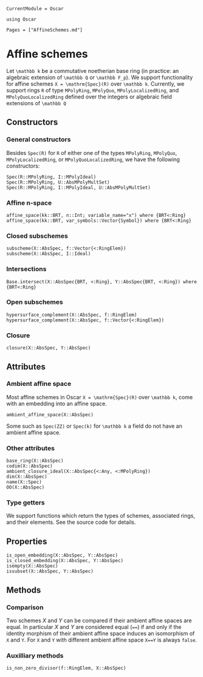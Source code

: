 ```@meta
CurrentModule = Oscar
```

```@setup oscar
using Oscar
```

```@contents
Pages = ["AffineSchemes.md"]
```


# Affine schemes

Let ``\mathbb k`` be a commutative noetherian base ring
(in practice: an algebraic extension of ``\mathbb Q`` or ``\mathbb F_p``).
We support functionality for affine schemes ``X = \mathrm{Spec}(R)`` over ``\mathbb k``.
Currently, we support rings ``R`` of type `MPolyRing`, `MPolyQuo`,
`MPolyLocalizedRing`, and `MPolyQuoLocalizedRing`
defined over the integers or algebraic field extensions of ``\mathbb Q``


## Constructors

### General constructors

Besides `Spec(R)` for `R` of either one of the types `MPolyRing`, `MPolyQuo`, `MPolyLocalizedRing`, or 
`MPolyQuoLocalizedRing`, we have the following constructors:
```@docs
Spec(R::MPolyRing, I::MPolyIdeal)
Spec(R::MPolyRing, U::AbsMPolyMultSet)
Spec(R::MPolyRing, I::MPolyIdeal, U::AbsMPolyMultSet)
```

### Affine n-space

```@docs
affine_space(kk::BRT, n::Int; variable_name="x") where {BRT<:Ring}
affine_space(kk::BRT, var_symbols::Vector{Symbol}) where {BRT<:Ring}
```

### Closed subschemes

```@docs
subscheme(X::AbsSpec, f::Vector{<:RingElem})
subscheme(X::AbsSpec, I::Ideal)
```

### Intersections

```@docs
Base.intersect(X::AbsSpec{BRT, <:Ring}, Y::AbsSpec{BRT, <:Ring}) where {BRT<:Ring}
```

### Open subschemes

```@docs
hypersurface_complement(X::AbsSpec, f::RingElem)
hypersurface_complement(X::AbsSpec, f::Vector{<:RingElem})
```

### Closure

```@docs
closure(X::AbsSpec, Y::AbsSpec)
```


## Attributes

### Ambient affine space

Most affine schemes in Oscar ``X = \mathrm{Spec}(R)``
over ``\mathbb k``, come with an embedding into an
affine space.
```@docs
ambient_affine_space(X::AbsSpec)
```
Some such as ``Spec(ZZ)`` or ``Spec(k)`` for ``\mathbb k``
a field do not have an ambient affine space.

### Other attributes

```@docs
base_ring(X::AbsSpec)
codim(X::AbsSpec)
ambient_closure_ideal(X::AbsSpec{<:Any, <:MPolyRing})
dim(X::AbsSpec)
name(X::Spec)
OO(X::AbsSpec)
```

### Type getters

We support functions which return the types of
schemes, associated rings, and their elements. See the 
source code for details.


## Properties

```@docs
is_open_embedding(X::AbsSpec, Y::AbsSpec)
is_closed_embedding(X::AbsSpec, Y::AbsSpec)
isempty(X::AbsSpec)
issubset(X::AbsSpec, Y::AbsSpec)
```


## Methods

### Comparison

Two schemes $X$ and $Y$ can be compared if their ambient affine spaces are equal.
In particular $X$ and $Y$ are considered equal (`==`)
if and only if the identity morphism of their ambient affine space induces an
isomorphism of ``X`` and ``Y``.
For ``X`` and ``Y`` with different ambient affine space `X==Y` is always `false`.

### Auxilliary methods

```@docs
is_non_zero_divisor(f::RingElem, X::AbsSpec)
```
